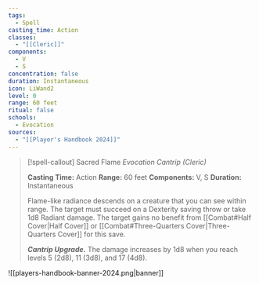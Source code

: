 ```yaml
---
tags:
  - Spell
casting_time: Action
classes:
  - "[[Cleric]]"
components:
  - V
  - S
concentration: false
duration: Instantaneous
icon: LiWand2
level: 0
range: 60 feet
ritual: false
schools:
  - Evocation
sources: 
  - "[[Player's Handbook 2024]]"
---
```

>[!spell-callout] Sacred Flame
>_Evocation Cantrip (Cleric)_
>
>**Casting Time:** Action
>**Range:** 60 feet
>**Components:** V, S
>**Duration:** Instantaneous
>
>Flame-like radiance descends on a creature that you can see within range. The target must succeed on a Dexterity saving throw or take 1d8 Radiant damage. The target gains no benefit from [[Combat#Half Cover\|Half Cover]] or [[Combat#Three-Quarters Cover\|Three-Quarters Cover]] for this save.
>
>**_Cantrip Upgrade._** The damage increases by 1d8 when you reach levels 5 (2d8), 11 (3d8), and 17 (4d8).


![[players-handbook-banner-2024.png|banner]]